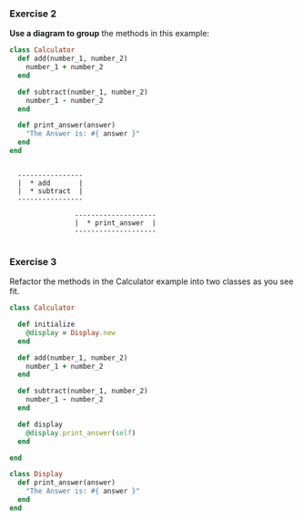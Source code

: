 ### Exercise 2

**Use a diagram to group** the methods in this example:

```ruby
class Calculator
  def add(number_1, number_2)
    number_1 + number_2
  end

  def subtract(number_1, number_2)
    number_1 - number_2
  end

  def print_answer(answer)
    "The Answer is: #{ answer }"
  end
end
```

```

  ----------------
  |  * add       |
  |  * subtract  |
  ----------------

                --------------------
                |  * print_answer  |
                --------------------


```
### Exercise 3
Refactor the methods in the Calculator example into two classes as you see fit.

```ruby
class Calculator

  def initialize
    @display = Display.new
  end

  def add(number_1, number_2)
    number_1 + number_2
  end

  def subtract(number_1, number_2)
    number_1 - number_2
  end

  def display
    @display.print_answer(self)
  end

end

class Display
  def print_answer(answer)
    "The Answer is: #{ answer }"
  end
end
```
